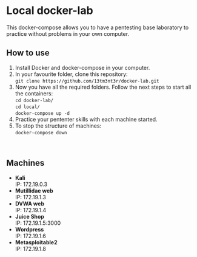 # Local docker-lab
This docker-compose allows you to have a pentesting base laboratory to practice without problems in your own computer.
<br>

## How to use
1. Install Docker and docker-compose in your computer.
2. In your favourite folder, clone this repository:<br>
`git clone https://github.com/13tm3nt3r/docker-lab.git`
3. Now you have all the required folders. Follow the next steps to start all the containers:<br>
`cd docker-lab/`<br>
`cd local/`<br>
`docker-compose up -d`<br>
4. Practice your pententer skills with each machine started.
5. To stop the structure of machines:<br>
`docker-compose down`
<br>

## Machines
* **Kali** <br>
IP: 172.19.0.3
* **Mutillidae web** <br>
IP: 172.19.1.3
* **DVWA web** <br>
IP: 172.19.1.4
* **Juice Shop** <br>
IP: 172.19.1.5:3000
* **Wordpress** <br>
IP: 172.19.1.6
* **Metasploitable2** <br>
IP: 172.19.1.8
